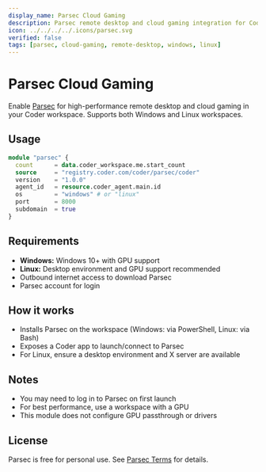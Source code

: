 ```yaml
---
display_name: Parsec Cloud Gaming
description: Parsec remote desktop and cloud gaming integration for Coder workspaces (Windows & Linux)
icon: ../../../../.icons/parsec.svg
verified: false
tags: [parsec, cloud-gaming, remote-desktop, windows, linux]
---
```


# Parsec Cloud Gaming

Enable [Parsec](https://parsec.app/) for high-performance remote desktop and cloud gaming in your Coder workspace. Supports both Windows and Linux workspaces.

## Usage

```tf
module "parsec" {
  count      = data.coder_workspace.me.start_count
  source     = "registry.coder.com/coder/parsec/coder"
  version    = "1.0.0"
  agent_id   = resource.coder_agent.main.id
  os         = "windows" # or "linux"
  port       = 8000
  subdomain  = true
}
```

## Requirements

- **Windows:** Windows 10+ with GPU support
- **Linux:** Desktop environment and GPU support recommended
- Outbound internet access to download Parsec
- Parsec account for login

## How it works

- Installs Parsec on the workspace (Windows: via PowerShell, Linux: via Bash)
- Exposes a Coder app to launch/connect to Parsec
- For Linux, ensure a desktop environment and X server are available

## Notes

- You may need to log in to Parsec on first launch
- For best performance, use a workspace with a GPU
- This module does not configure GPU passthrough or drivers

## License

Parsec is free for personal use. See [Parsec Terms](https://parsec.app/legal/terms) for details.